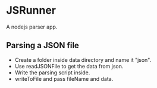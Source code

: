 # JSRunner
A  nodejs parser app.

## Parsing a JSON file
 
 - Create a folder inside data directory and name it "json".
 - Use readJSONFile to get the data from json.
 - Write the parsing script inside.
 - writeToFile and pass fileName and data. 
 

